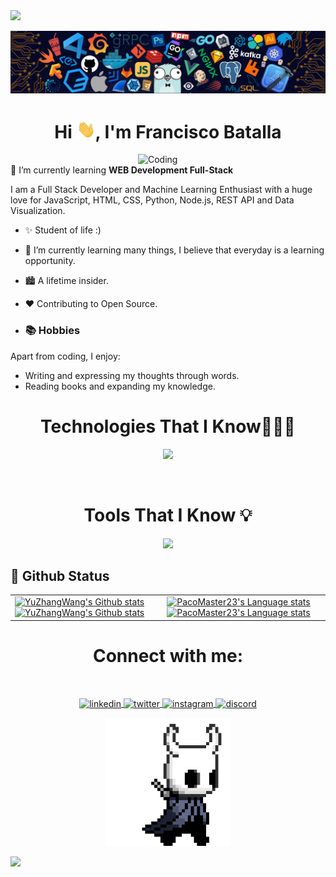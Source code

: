 <!--horizontal divider(gradiant)-->
<img src="https://user-images.githubusercontent.com/73097560/115834477-dbab4500-a447-11eb-908a-139a6edaec5c.gif">
<p align="center"><img src="https://raw.githubusercontent.com/KevinPatel04/KevinPatel04/master/header.png"></p>

<h1 align="center">Hi <img src="https://raw.githubusercontent.com/KevinPatel04/KevinPatel04/master/Hi.gif" width="30px">, I'm Francisco Batalla </h1>

<img align="right" alt="Coding" width="300" src="https://cdn.dribbble.com/users/1277312/screenshots/14733298/media/39b1045e593737587dd60e42c8422d1f.gif">

<br>🌱 I’m currently learning **WEB Development Full-Stack** 
<!--Start Intro-->               
<p align="left">I am a Full Stack Developer and Machine Learning Enthusiast with a huge love for JavaScript, HTML, CSS, Python, Node.js, REST API and Data Visualization. </p>

- ✨ Student of life :)
- 🌱 I’m currently learning many things, I believe that everyday is a learning opportunity.
- 🏙 A lifetime insider.
- ❤ Contributing to Open Source.

- ### 📚 Hobbies

Apart from coding, I enjoy:

- Writing and expressing my thoughts through words.
- Reading books and expanding my knowledge.
<!--End Intro-->

<!--h1 without bottom border-->
<h1 align="center">Technologies That I Know👨🏻‍💻 </h1>

<!--tech stack icons-->
<p align="center">
  <a href="https://skillicons.dev">
    <img src="https://skillicons.dev/icons?i=git,github,html,css,bootstrap,cs,.net,jquery,js,sql" />
  </a>
</p>
<br>

<!--h1 without bottom border-->
<h1 align="center">Tools That I Know 💡 </h1>
<!  tools stack icons-->
<p align="center">
  <a href="https://skillicons.dev">
    <img src="https://skillicons.dev/icons?i=apple,windows,gmail,twitter,ai,linkedin,notion,vscode,figma" />
  </a>
</p>

## :star2: Github Status
<div align="center">
<table>
    <tr>
        <!-- GithubStatus -->
        <td>
            <a href="https://github.com/PacoMaster23/github-readme-stats#gh-light-mode-only">
            <img height=259 src="https://github-readme-stats-git-masterrstaa-rickstaa.vercel.app/api?username=PacoMaster23&show_icons=true&line_height=28&hide_border=true&card_width=347&include_all_commits=true&role=owner,collaborator&show=reviews,discussions_answered&rank_icon=percentile&exclude_repo=github-readme-stats&theme=default#gh-light-mode-only" alt="YuZhangWang's Github stats" />
            </a>
            <a href="https://github.com/PacoMaster23/github-readme-stats#gh-dark-mode-only">
            <img height=259 src="https://github-readme-stats-git-masterrstaa-rickstaa.vercel.app/api?username=PacoMaster23&show_icons=true&line_height=28&hide_border=true&card_width=347&include_all_commits=true&role=owner,collaborator&show=reviews,discussions_answered&rank_icon=percentile&exclude_repo=github-readme-stats&theme=dark&bg_color=000000#gh-dark-mode-only" alt="YuZhangWang's Github stats" />
            </a>
        </td>
        <!-- GithubStatus -->
        <td>
            <a href="https://github.com/PacoMaster23/github-readme-stats#gh-light-mode-only">
            <img height=259 src="https://github-readme-stats-git-masterrstaa-rickstaa.vercel.app/api/top-langs/?username=PacoMaster23&layout=compact&langs_count=12&hide_border=true&role=owner,collaborator&theme=default#gh-light-mode-only" alt="PacoMaster23's Language stats" />
            </a>
            <a href="https://github.com/PacoMaster23/github-readme-stats#gh-dark-mode-only">
            <img height=259 src="https://github-readme-stats-git-masterrstaa-rickstaa.vercel.app/api/top-langs/?username=PacoMaster23&layout=compact&langs_count=12&hide_border=true&role=owner,collaborator&theme=dark&bg_color=000000#gh-dark-mode-only" alt="PacoMaster23's Language stats" />
            </a>
        </td>
    </tr>
</table>
</div>

<!--icons and links-->

<h1 align="center">Connect with me:</h1>
<br/> 
<p align="center">
  <a href="https://www.linkedin.com/in/francisco-alfonso-batalla-barrios-16a8a9340?utm_source=share" target="_blank">
    <img align="center" src="https://user-images.githubusercontent.com/88904952/234979284-68c11d7f-1acc-4f0c-ac78-044e1037d7b0.png" alt="linkedin" height="50" width="50" />
  </a>
  <a href="https://twitter.com/pacomasteer_23?s=21" target="_blank">
    <img align="center" src="https://user-images.githubusercontent.com/88904952/234980676-61bfb021-ecc8-48f7-88e6-34c1b06c4a58.png" alt="twitter" height="50" width="50" />
  </a> 
  <a href="https://www.instagram.com/Pacxomastxer" target="_blank">
    <img align="center" src="https://user-images.githubusercontent.com/88904952/234981169-2dd1e58f-4b7e-468c-8213-034ba62156c3.png" alt="instagram" height="50" width="50" />
  </a>
  <a href="https://discordapp.com/users/pacomaster23" target="_blank">
    <img align="center" src="https://user-images.githubusercontent.com/88904952/234982627-019fd336-6248-453c-9b05-97c13fd1d207.png" alt="discord" height="50" width="50" />
  </a>
</p>






<p align = "center">  <img src="https://raw.githubusercontent.com/TanZng/TanZng/master/assets/hollor_knight3.gif" width="200"/> </p>




<!--horizontal divider(gradiant)-->
<img src="https://user-images.githubusercontent.com/73097560/115834477-dbab4500-a447-11eb-908a-139a6edaec5c.gif">
